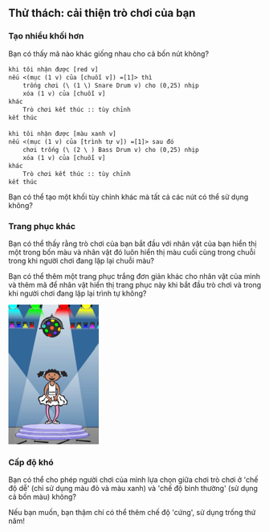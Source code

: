 ## Thử thách: cải thiện trò chơi của bạn

### Tạo nhiều khối hơn

Bạn có thấy mã nào khác giống nhau cho cả bốn nút không?

```blocks3
khi tôi nhận được [red v]
nếu <(mục (1 v) của [chuỗi v]) =[1]> thì
    trống chơi (\ (1 \) Snare Drum v) cho (0,25) nhịp
    xóa (1 v) của [chuỗi v]
khác
    Trò chơi kết thúc :: tùy chỉnh
kết thúc

khi tôi nhận được [màu xanh v]
nếu <(mục (1 v) của [trình tự v]) =[1]> sau đó
    chơi trống (\ (2 \ ) Bass Drum v) cho (0,25) nhịp
    xóa (1 v) của [chuỗi v]
khác
    Trò chơi kết thúc :: tùy chỉnh
kết thúc
```

Bạn có thể tạo một khối tùy chỉnh khác mà tất cả các nút có thể sử dụng không?

### Trang phục khác

Bạn có thể thấy rằng trò chơi của bạn bắt đầu với nhân vật của bạn hiển thị một trong bốn màu và nhân vật đó luôn hiển thị màu cuối cùng trong chuỗi trong khi người chơi đang lặp lại chuỗi màu?

Bạn có thể thêm một trang phục trắng đơn giản khác cho nhân vật của mình và thêm mã để nhân vật hiển thị trang phục này khi bắt đầu trò chơi và trong khi người chơi đang lặp lại trình tự không?

![ảnh chụp màn hình](images/colour-white.png)

### Cấp độ khó

Bạn có thể cho phép người chơi của mình lựa chọn giữa chơi trò chơi ở 'chế độ dễ' (chỉ sử dụng màu đỏ và màu xanh) và 'chế độ bình thường' (sử dụng cả bốn màu) không?

Nếu bạn muốn, bạn thậm chí có thể thêm chế độ 'cứng', sử dụng trống thứ năm!